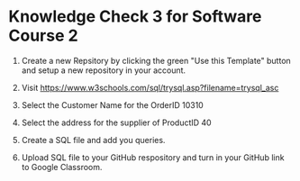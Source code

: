 # Knowledge Check 3 for Software Course 2


1. Create a new Repsitory by clicking the green "Use this Template" button and setup a new repository in your account.

2. Visit https://www.w3schools.com/sql/trysql.asp?filename=trysql_asc

3. Select the Customer Name for the OrderID 10310

4. Select the address for the supplier of ProductID 40

5. Create a SQL file and add you queries.

6. Upload SQL file to your GitHub respository and turn in your GitHub link to Google Classroom.
